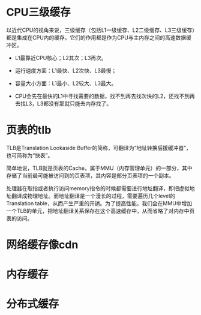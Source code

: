 # CPU三级缓存
以近代CPU的视角来说，三级缓存（包括L1一级缓存、L2二级缓存、L3三级缓存）都是集成在CPU内的缓存，它们的作用都是作为CPU与主内存之间的高速数据缓冲区。

- L1最靠近CPU核心；L2其次；L3再次。
- 运行速度方面：L1最快、L2次快、L3最慢；
- 容量大小方面：L1最小、L2较大、L3最大。

- CPU会先在最快的L1中寻找需要的数据，找不到再去找次快的L2，还找不到再去找L3，L3都没有那就只能去内存找了。


# 页表的tlb
TLB是Translation Lookaside Buffer的简称，可翻译为“地址转换后援缓冲器”，也可简称为“快表”。

简单地说，TLB就是页表的Cache，属于MMU（内存管理单元）的一部分，其中存储了当前最可能被访问到的页表项，其内容是部分页表项的一个副本。

处理器在取指或者执行访问memory指令的时候都需要进行地址翻译，即把虚拟地址翻译成物理地址。而地址翻译是一个漫长的过程，需要遍历几个level的Translation table，从而产生严重的开销。为了提高性能，我们会在MMU中增加一个TLB的单元，把地址翻译关系保存在这个高速缓存中，从而省略了对内存中页表的访问。

# 网络缓存像cdn

# 内存缓存

# 分布式缓存
